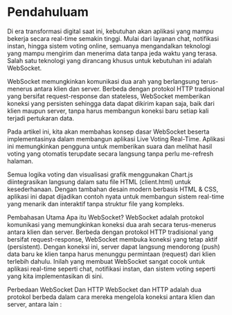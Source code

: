 # Pendahuluam
Di era transformasi digital saat ini, kebutuhan akan aplikasi yang mampu bekerja secara real-time semakin tinggi. Mulai dari layanan chat, notifikasi instan, hingga sistem voting online, semuanya mengandalkan teknologi yang mampu mengirim dan menerima data tanpa jeda waktu yang terasa. Salah satu teknologi yang dirancang khusus untuk kebutuhan ini adalah WebSocket.

WebSocket memungkinkan komunikasi dua arah yang berlangsung terus-menerus antara klien dan server. Berbeda dengan protokol HTTP tradisional yang bersifat request-response dan stateless, WebSocket memberikan koneksi yang persisten sehingga data dapat dikirim kapan saja, baik dari klien maupun server, tanpa harus membangun koneksi baru setiap kali terjadi pertukaran data.

Pada artikel ini, kita akan membahas konsep dasar WebSocket beserta implementasinya dalam membangun aplikasi Live Voting Real-Time. Aplikasi ini memungkinkan pengguna untuk memberikan suara dan melihat hasil voting yang otomatis terupdate secara langsung tanpa perlu me-refresh halaman.

Semua logika voting dan visualisasi grafik menggunakan Chart.js diintegrasikan langsung dalam satu file HTML (client.html) untuk kesederhanaan. Dengan tambahan desain modern berbasis HTML & CSS, aplikasi ini dapat dijadikan contoh nyata untuk membangun sistem real-time yang menarik dan interaktif tanpa struktur file yang kompleks.

Pembahasan Utama
Apa itu WebSocket?
WebSocket adalah protokol komunikasi yang memungkinkan koneksi dua arah secara terus-menerus antara klien dan server. Berbeda dengan protokol HTTP tradisional yang bersifat request-response, WebSocket membuka koneksi yang tetap aktif (persistent). Dengan koneksi ini, server dapat langsung mendorong (push) data baru ke klien tanpa harus menunggu permintaan (request) dari klien terlebih dahulu. Inilah yang membuat WebSocket sangat cocok untuk aplikasi real-time seperti chat, notifikasi instan, dan sistem voting seperti yang kita implementasikan di sini.

Perbedaan WebSocket Dan HTTP
WebSocket dan HTTP adalah dua protokol berbeda dalam cara mereka mengelola koneksi antara klien dan server, antara lain :
